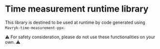 Time measurement runtime library
================================

This library is destined to be used at runtime by code generated using `Mavryk-time-measurement-ppx`.

:warning: For safety consideration, please do not use these functionalities on your own. :warning:
